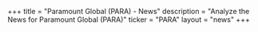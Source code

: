 +++
title = "Paramount Global (PARA) - News"
description = "Analyze the News for Paramount Global (PARA)"
ticker = "PARA"
layout = "news"
+++

